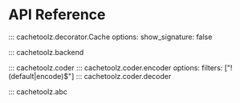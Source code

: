 # API Reference
::: cachetoolz.decorator.Cache
    options:
        show_signature: false

::: cachetoolz.backend

::: cachetoolz.coder
::: cachetoolz.coder.encoder
    options:
        filters: ["!(default|encode)$"]
::: cachetoolz.coder.decoder

::: cachetoolz.abc
